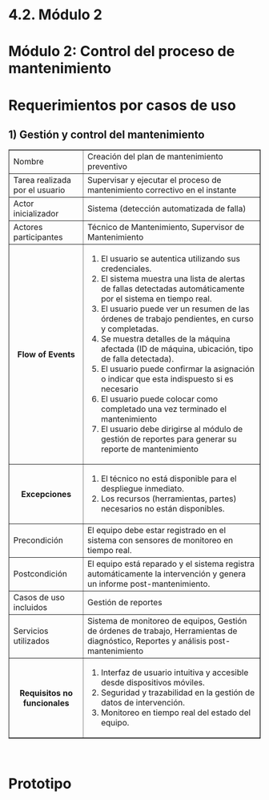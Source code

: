 # 4.2. Módulo 2


# Módulo 2: Control del proceso de mantenimiento

# Requerimientos por casos de uso

## 1) Gestión y control del mantenimiento

<table border="1">
	<tbody>
		<tr>
			<td>Nombre</td>
			<td colspan="2">Creación del plan de mantenimiento preventivo</td>
		</tr>
		<tr>
			<td>Tarea realizada por el usuario</td>
			<td colspan="2">Supervisar y ejecutar el proceso de mantenimiento correctivo en el instante</td>
		</tr>
		<tr>
			<td>Actor inicializador</td>
			<td colspan="2">Sistema (detección automatizada de falla)</td>
		</tr>
		<tr>
			<td>Actores participantes</td>
			<td colspan="2">Técnico de Mantenimiento, Supervisor de Mantenimiento</td>
		</tr>
		<tr>
            <th>Flow of Events</th>
            <td>
            <ol>
                <li>El usuario se autentica utilizando sus credenciales.</li>
                <li>El sistema muestra una lista de alertas de fallas detectadas automáticamente por el sistema en tiempo real.</li>
                <li>El usuario puede ver un resumen de las órdenes de trabajo pendientes, en curso y completadas.</li>
                <li>Se muestra detalles de la máquina afectada (ID de máquina, ubicación, tipo de falla detectada).</li>
                <li>El usuario puede confirmar la asignación o indicar que esta indispuesto si es necesario</li>
                <li>El usuario puede colocar como completado una vez terminado el mantenimiento</li>
                <li>El usuario debe dirigirse al módulo de gestión de reportes para generar su reporte de mantenimiento</li>
            </ol>
            </td>
        </tr>
        <tr>
			<th>Excepciones</th>
			<td>
            <ol>
                <li>El técnico no está disponible para el despliegue inmediato.</li>
                <li>Los recursos (herramientas, partes) necesarios no están disponibles.</li>
            </ol>
            </td>
		</tr>
		<tr>
			<td>Precondición</td>
			<td colspan="2">El equipo debe estar registrado en el sistema con sensores de monitoreo en tiempo real.</td>
		</tr>
		<tr>
			<td>Postcondición</td>
			<td colspan="2">El equipo está reparado y el sistema registra automáticamente la intervención y genera un informe post-mantenimiento.</td>
		</tr>
		<tr>
			<td>Casos de uso incluidos</td>
			<td colspan="2">Gestión de reportes</td>
		</tr>
		<tr>
			<td>Servicios utilizados</td>
			<td colspan="2">Sistema de monitoreo de equipos, Gestión de órdenes de trabajo, Herramientas de diagnóstico, Reportes y análisis post-mantenimiento</td>
		</tr>
		<tr>
			<th>Requisitos no funcionales</th>
			<td>
            <ol>
                <li>Interfaz de usuario intuitiva y accesible desde dispositivos móviles.</li>
                <li>Seguridad y trazabilidad en la gestión de datos de intervención.</li>
                <li>Monitoreo en tiempo real del estado del equipo.</li>
            </ol>
            </td>
		</tr>
	</tbody>
</table>

<br>

# Prototipo
